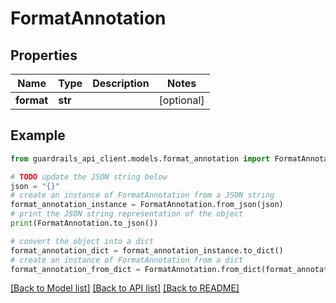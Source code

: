 # FormatAnnotation


## Properties

Name | Type | Description | Notes
------------ | ------------- | ------------- | -------------
**format** | **str** |  | [optional] 

## Example

```python
from guardrails_api_client.models.format_annotation import FormatAnnotation

# TODO update the JSON string below
json = "{}"
# create an instance of FormatAnnotation from a JSON string
format_annotation_instance = FormatAnnotation.from_json(json)
# print the JSON string representation of the object
print(FormatAnnotation.to_json())

# convert the object into a dict
format_annotation_dict = format_annotation_instance.to_dict()
# create an instance of FormatAnnotation from a dict
format_annotation_from_dict = FormatAnnotation.from_dict(format_annotation_dict)
```
[[Back to Model list]](../README.md#documentation-for-models) [[Back to API list]](../README.md#documentation-for-api-endpoints) [[Back to README]](../README.md)


